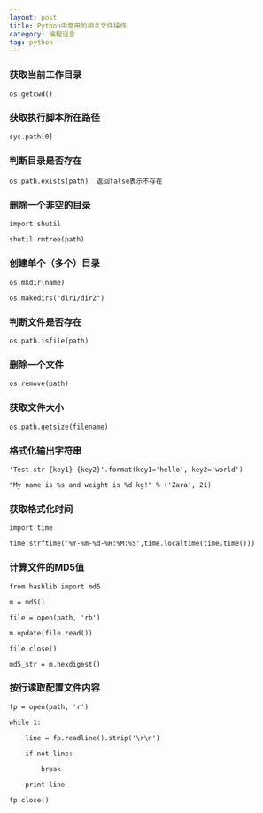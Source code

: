 ```yaml
---
layout: post
title: Python中常用的相关文件操作
category: 编程语言
tag: python
---
```


### 获取当前工作目录

    os.getcwd()

### 获取执行脚本所在路径

    sys.path[0]

### 判断目录是否存在

    os.path.exists(path)  返回false表示不存在

### 删除一个非空的目录

    import shutil

    shutil.rmtree(path)

### 创建单个（多个）目录

    os.mkdir(name)

    os.makedirs("dir1/dir2")

### 判断文件是否存在

    os.path.isfile(path)

### 删除一个文件

    os.remove(path)

### 获取文件大小

    os.path.getsize(filename)

### 格式化输出字符串

    'Test str {key1} {key2}'.format(key1='hello', key2='world')

    "My name is %s and weight is %d kg!" % ('Zara', 21)

### 获取格式化时间

    import time

    time.strftime('%Y-%m-%d-%H:%M:%S',time.localtime(time.time()))

### 计算文件的MD5值

    from hashlib import md5

    m = md5()

    file = open(path, 'rb')

    m.update(file.read())

    file.close()

    md5_str = m.hexdigest()

### 按行读取配置文件内容

    fp = open(path, 'r')

    while 1:

        line = fp.readline().strip('\r\n')

        if not line:

            break

        print line

    fp.close()


